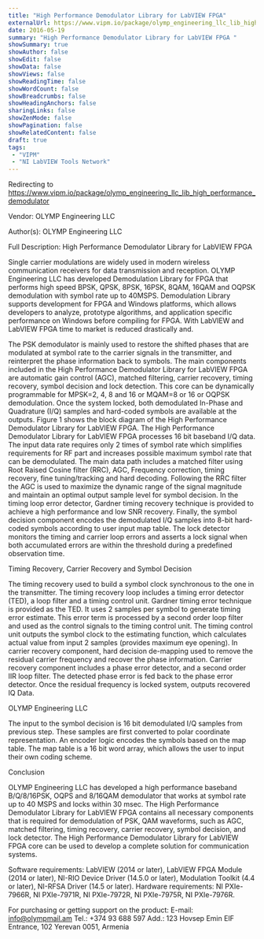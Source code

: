 ```yaml
---
title: "High Performance Demodulator Library for LabVIEW FPGA"
externalUrl: https://www.vipm.io/package/olymp_engineering_llc_lib_high_performance_demodulator
date: 2016-05-19
summary: "High Performance Demodulator Library for LabVIEW FPGA "
showSummary: true
showAuthor: false
showEdit: false
showData: false
showViews: false
showReadingTime: false
showWordCount: false
showBreadcrumbs: false
showHeadingAnchors: false
sharingLinks: false
showZenMode: false
showPagination: false
showRelatedContent: false
draft: true
tags:
 - "VIPM"
 - "NI LabVIEW Tools Network"
---
```


Redirecting to https://www.vipm.io/package/olymp_engineering_llc_lib_high_performance_demodulator

Vendor: OLYMP Engineering LLC

Author(s): OLYMP Engineering LLC
 
Full Description:
High Performance Demodulator Library for LabVIEW FPGA 

Single carrier modulations are widely used in modern wireless communication receivers for data transmission and reception.  OLYMP Engineering LLC has developed Demodulation Library for FPGA that performs high speed BPSK, QPSK, 8PSK, 16PSK, 8QAM, 16QAM and OQPSK demodulation with symbol rate up  to 40MSPS.  Demodulation Library supports development for FPGA and Windows platforms, which allows  developers to analyze, prototype algorithms, and application specific performance on Windows before  compiling for FPGA.  With LabVIEW and LabVIEW FPGA time to market is reduced drastically and. 

The PSK demodulator is mainly used to restore the shifted phases that are modulated at symbol rate to the carrier signals in the transmitter, and reinterpret the phase information back to symbols. The main components included in the High Performance Demodulator Library for LabVIEW FPGA are automatic gain control (AGC), matched filtering, carrier recovery, timing recovery, symbol decision and lock detection. This core can be dynamically programmable for MPSK=2, 4, 8 and 16 or MQAM=8 or 16 or OQPSK demodulation. Once the system locked, both demodulated In-Phase and Quadrature (I/Q) samples and hard-coded symbols are available at the outputs. Figure 1 shows the block diagram of the High Performance Demodulator Library for LabVIEW FPGA. The High Performance Demodulator Library for LabVIEW FPGA processes 16 bit baseband I/Q data. The input data rate requires only 2 times of symbol rate which simplifies requirements for RF part and increases possible maximum symbol rate that can be demodulated. The main data path includes a matched filter using Root Raised Cosine filter (RRC), AGC, Frequency correction, timing recovery, fine tuning/tracking and hard decoding. Following the RRC filter the AGC is used to maximize the dynamic range of the signal magnitude and maintain an optimal output sample level for symbol decision. In the timing loop error detector, Gardner timing recovery technique is provided to achieve a high performance and low SNR recovery. Finally, the symbol decision
component encodes the demodulated I/Q samples into 8-bit hard-coded symbols according to user input map table. The lock detector monitors the timing and carrier loop errors and asserts a lock signal when both accumulated errors are within the threshold during a predefined observation time.

Timing Recovery, Carrier Recovery and Symbol Decision 

The timing recovery used to build a symbol clock synchronous to the one in the transmitter.  The timing recovery loop includes a timing error detector (TED), a loop filter and a timing control unit.  Gardner timing error technique is provided as the TED. It uses 2 samples per symbol to generate timing error estimate. This error term is processed by a second order loop filter and used as the control signals to the timing control unit. The timing control unit outputs the symbol clock to the estimating function, which calculates actual value from input 2 samples (provides maximum eye opening).  In carrier recovery component, hard decision de-mapping used to remove the residual carrier frequency and recover the phase information.  Carrier recovery component includes a phase error detector, and a second order IIR loop filter.  The detected phase error is fed back to the phase error detector.  Once the residual frequency is locked system, outputs recovered IQ Data. 

OLYMP Engineering LLC 

The input to the symbol decision is 16 bit demodulated I/Q samples from previous step. These samples are first converted to polar coordinate representation.  An encoder logic encodes the symbols based on the map table. The map table is a 16 bit word array, which allows the user to input their own coding scheme. 

Conclusion

OLYMP Engineering LLC has developed a high performance baseband B/Q/8/16PSK, OQPS and  8/16QAM demodulator that works at symbol rate up to 40 MSPS and locks within 30 msec. The High Performance Demodulator Library for LabVIEW FPGA contains all necessary components that is required for demodulation of PSK, QAM waveforms, such as AGC, matched filtering, timing recovery, carrier recovery, symbol decision, and lock detector. The High Performance Demodulator Library for LabVIEW FPGA core can be used to develop a complete solution for communication systems.

Software requirements: LabVIEW (2014 or later), LabVIEW FPGA Module (2014 or later), NI-RIO Device Driver (14.5.0 or later), Modulation Toolkit (4.4 or later), NI-RFSA Driver (14.5 or later).
Hardware requirements: NI PXIe-7966R, NI PXIe-7971R, NI PXIe-7972R, NI PXIe-7975R, NI PXIe-7976R.


For purchasing or getting support on the product:
E-mail: info@olympmail.am
Tel.: +374 93 688 597
Add.: 123 Hovsep Emin EIF Entrance, 102
                             Yerevan 0051, Armenia